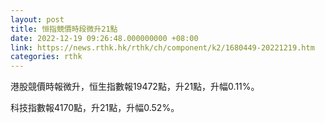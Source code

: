 ```yaml
---
layout: post
title: 恒指競價時段微升21點
date: 2022-12-19 09:26:48.000000000 +08:00
link: https://news.rthk.hk/rthk/ch/component/k2/1680449-20221219.htm
categories: rthk
---
```


港股競價時報微升，恒生指數報19472點，升21點，升幅0.11%。

科技指數報4170點，升21點，升幅0.52%。
